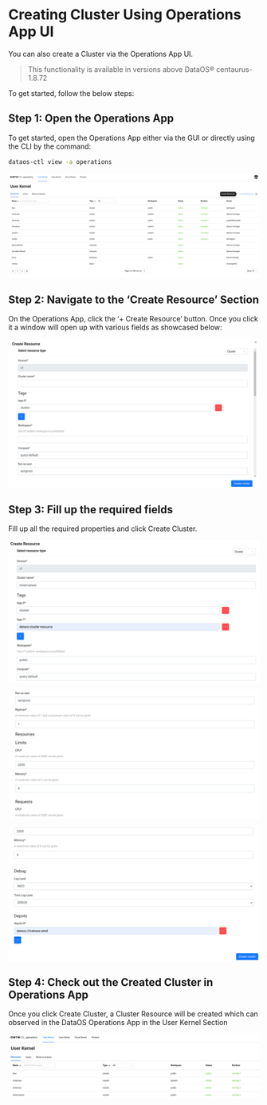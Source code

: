 # **Creating Cluster Using Operations App UI**

You can also create a Cluster via the Operations App UI.

> This functionality is available in versions above DataOS® centaurus-1.8.72

To get started, follow the below steps:

## **Step 1: Open the Operations App**

To get started, open the Operations App either via the GUI or directly using the CLI by the command:

```bash
dataos-ctl view -a operations
```

<img src="Creating%20Cluster%20Using%20Operations%20App%20UI/Untitled.png"
        alt="Caption"
        style="display: block; margin: auto" />

## **Step 2: Navigate to the ‘Create Resource’ Section**

On the Operations App, click the ‘+ Create Resource’ button. Once you click it a window will open up with various fields as showcased below:

<img src="Creating%20Cluster%20Using%20Operations%20App%20UI/Untitled%201.png"
        alt="Caption"
        style="display: block; margin: auto" />

## **Step 3: Fill up the required fields**

Fill up all the required properties and click Create Cluster.

<img src="Creating%20Cluster%20Using%20Operations%20App%20UI/Untitled%202.png"
        alt="Caption"
        style="display: block; margin: auto" />

<img src="Creating%20Cluster%20Using%20Operations%20App%20UI/Untitled%203.png"
        alt="Caption"
        style="display: block; margin: auto" />

<img src="Creating%20Cluster%20Using%20Operations%20App%20UI/Untitled%204.png"
        alt="Caption"
        style="display: block; margin: auto" />

## **Step 4: Check out the Created Cluster in Operations App**

Once you click Create Cluster, a Cluster Resource will be created which can observed in the DataOS Operations App in the User Kernel Section

<img src="Creating%20Cluster%20Using%20Operations%20App%20UI/Untitled%205.png"
        alt="Caption"
        style="display: block; margin: auto" />